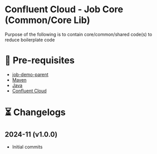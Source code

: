 Confluent Cloud - Job Core (Common/Core Lib)
===

Purpose of the following is to contain core/common/shared code(s) to reduce boilerplate code



# 📒 Pre-requisites
* [job-demo-parent](https://github.com/krakenninja/confluent-flink-fraud-detection-demo/job-demo-parent)
* [Maven](https://maven.apache.org/download.cgi)
* [Java](https://www.java.com/en/)
* [Confluent Cloud](http://confluent.cloud)



# ⏳ Changelogs
## 2024-11 (v1.0.0)
* Initial commits
